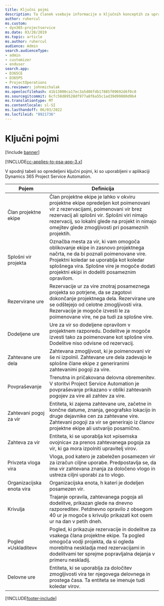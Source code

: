 ```yaml
---
title: Ključni pojmi
description: Ta članek vsebuje informacije o ključnih konceptih za upravljanje virov v Project Service Automation.
author: ruhercul
ms.custom:
- dyn365-projectservice
ms.date: 03/28/2019
ms.topic: article
ms.author: ruhercul
audience: Admin
search.audienceType:
- admin
- customizer
- enduser
search.app:
- D365CE
- D365PS
- ProjectOperations
ms.reviewer: johnmichalak
ms.openlocfilehash: 41b13000ca17ec3a5d86fdb17885f09692d6f0c0
ms.sourcegitcommit: 6cfc50d89528df977a8f6a55c1ad39d99800d9b4
ms.translationtype: MT
ms.contentlocale: sl-SI
ms.lasthandoff: 06/03/2022
ms.locfileid: "8921736"
---
```

# <a name="key-concepts"></a>Ključni pojmi

[!include [banner](../includes/psa-now-project-operations.md)]

[!INCLUDE[cc-applies-to-psa-app-3.x](../includes/cc-applies-to-psa-app-3x.md)]

V spodnji tabeli so opredeljeni ključni pojmi, ki so uporabljeni v aplikaciji Dynamics 365 Project Service Automation.

| Pojem                    | Definicija |
|----------------------------|------------|
| Član projektne ekipe        | Član projektne ekipe je lahko v okviru projektne ekipe opredeljen kot poimenovani vir z rezervacijami, poimenovani vir brez rezervacij ali splošni vir. Splošni viri nimajo rezervacij, so lokalni glede na projekt in nimajo omejitev glede zmogljivosti pri posameznih projektih. |
| Splošni vir projekta   | Označba mesta za vir, ki vam omogoča oblikovanje ekipe in zasnovo projektnega načrta, ne da bi poznali poimenovane vire. Projektni koledar se uporablja kot koledar splošnega vira. Splošne vire je mogoče dodati projektni ekipi in dodeliti posameznim opravilom. |
| Rezervirane ure               | Rezervacije ur za vire znotraj posameznega projekta so potrjene, da se zagotovi dokončanje projektnega dela. Rezervirane ure se odštejejo od celotne zmogljivosti vira. Rezervacije je mogoče izvesti le za poimenovane vire, ne pa tudi za splošne vire. |
| Dodeljene ure             | Ure za vir so dodeljene opravilom v projektnem razporedu. Dodelitve je mogoče izvesti tako za poimenovane kot splošne vire. Dodelitve niso odvisne od rezervacij. |
| Zahtevane ure dela             | Zahtevana zmogljivost, ki je poimenovani vir še ni izpolnil. Zahtevane ure dela zadevajo le splošne člane ekipe z generiranimi zahtevanimi pogoji za vire. |
| Povpraševanje                     | Trenutna in pričakovana delovna obremenitev. V storitvi Project Service Automation je povpraševanje prikazano v obliki zahtevanih pogojev za vire ali zahtev za vire. |
| Zahtevani pogoj za vir       | Entiteta, ki zajema zahtevane ure, začetne in končne datume, znanja, geografsko lokacijo in druge dejavnike cen za zahtevane vire. Zahtevani pogoji za vir se generirajo iz članov projektne ekipe ali ustvarijo posamično. |
| Zahteva za vir           | Entiteta, ki se uporablja kot »pisemska ovojnica« za prenos zahtevanega pogoja za vir, ki ga mora izpolniti upravitelj virov. |
| Privzeta vloga vira      | Vloga, pod katero je zabeležen posamezen vir za izračun ciljne uporabe. Predpostavlja se, da ima vir zahtevana znanja za določeno vlogo in ustreza ciljni uporabi za to vlogo. |
| Organizacijska enota vira | Organizacijska enota, h kateri je dodeljen posamezen vir. |
| Krivulja                    | Trajanje opravila, zahtevanega pogoja ali dodelitve, prikazan glede na dnevno razporeditev. Petdnevno opravilo z obsegom 40 ur je mogoče s krivuljo prikazati kot osem ur na dan v petih dneh. |
| Pogled »Uskladitev«        | Pogled, ki prikazuje rezervacije in dodelitve za vsakega člana projektne ekipe. Ta pogled omogoča vodji projekta, da si ogleda morebitna neskladja med rezervacijami in dodelitvami ter sprejme popravljalna dejanja v primeru neskladij. |
| Delovne ure                 | Entiteta, ki se uporablja za določitev zmogljivosti vira ter njegovega delovnega in prostega časa. Ta entiteta se imenuje tudi koledar virov. |


[!INCLUDE[footer-include](../includes/footer-banner.md)]
